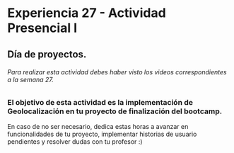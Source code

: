 # Experiencia 27 - Actividad Presencial I
## Día de proyectos.

###### Para realizar esta actividad debes haber visto los videos correspondientes a la semana 27.

### El objetivo de esta actividad es la implementación de Geolocalización en tu proyecto de finalización del bootcamp.

En caso de no ser necesario, dedica estas horas a avanzar en funcionalidades de tu proyecto, implementar historias de usuario pendientes y resolver dudas con tu profesor :)